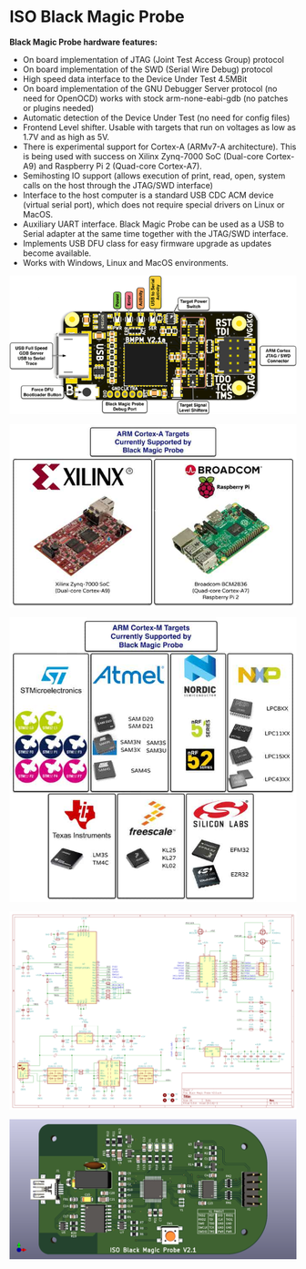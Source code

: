 # ISO Black Magic Probe

**Black Magic Probe hardware features:**

*  On board implementation of JTAG (Joint Test Access Group) protocol
*  On board implementation of the SWD (Serial Wire Debug) protocol
*  High speed data interface to the Device Under Test 4.5MBit
*  On board implementation of the GNU Debugger Server protocol (no need for OpenOCD) works with stock arm-none-eabi-gdb (no patches or plugins needed)
*  Automatic detection of the Device Under Test (no need for config files)
*  Frontend Level shifter. Usable with targets that run on voltages as low as 1.7V and as high as 5V.
*  There is experimental support for Cortex-A (ARMv7-A architecture). This is being used with success on Xilinx Zynq-7000 SoC (Dual-core Cortex-A9) and Raspberry Pi 2 (Quad-core Cortex-A7).
*  Semihosting IO support (allows execution of print, read, open, system calls on the host through the JTAG/SWD interface)
*  Interface to the host computer is a standard USB CDC ACM device (virtual serial port), which does not require special drivers on Linux or MacOS.
*  Auxiliary UART interface. Black Magic Probe can be used as a USB to Serial adapter at the same time together with the JTAG/SWD interface.
*  Implements USB DFU class for easy firmware upgrade as updates become available.
*  Works with Windows, Linux and MacOS environments.

![1](1.png)

![2](2.jpg)

![3](3.jpg)

![4](4.jpg)

![5](5.jpg)

